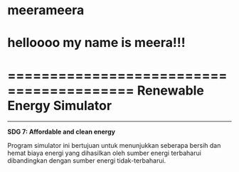 # meerameera

helloooo my name is meera!!! 
=== 
=========================================
        Renewable Energy Simulator       
=========================================
---
**SDG 7: Affordable and clean energy**

Program simulator ini bertujuan untuk menunjukkan seberapa bersih dan hemat biaya energi yang dihasilkan oleh sumber energi terbaharui dibandingkan dengan sumber energi tidak-terbaharui. 

